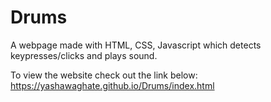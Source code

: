 # Drums
A webpage made with HTML, CSS, Javascript which detects keypresses/clicks and plays sound.

To view the website check out the link below:
https://yashawaghate.github.io/Drums/index.html
